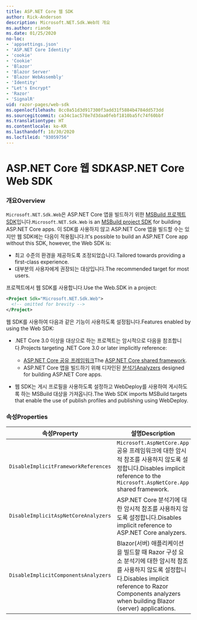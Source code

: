 ```yaml
---
title: ASP.NET Core 웹 SDK
author: Rick-Anderson
description: Microsoft.NET.Sdk.Web의 개요
ms.author: riande
ms.date: 01/25/2020
no-loc:
- 'appsettings.json'
- 'ASP.NET Core Identity'
- 'cookie'
- 'Cookie'
- 'Blazor'
- 'Blazor Server'
- 'Blazor WebAssembly'
- 'Identity'
- "Let's Encrypt"
- 'Razor'
- 'SignalR'
uid: razor-pages/web-sdk
ms.openlocfilehash: 8cc0a51d3d917300f3add31f5884b4784dd573dd
ms.sourcegitcommit: ca34c1ac578e7d3daa0febf1810ba5fc74f60bbf
ms.translationtype: HT
ms.contentlocale: ko-KR
ms.lasthandoff: 10/30/2020
ms.locfileid: "93059756"
---
```

# <a name="aspnet-core-web-sdk"></a><span data-ttu-id="8c662-103">ASP.NET Core 웹 SDK</span><span class="sxs-lookup"><span data-stu-id="8c662-103">ASP.NET Core Web SDK</span></span>

### <a name="overview"></a><span data-ttu-id="8c662-104">개요</span><span class="sxs-lookup"><span data-stu-id="8c662-104">Overview</span></span>

<span data-ttu-id="8c662-105">`Microsoft.NET.Sdk.Web`은 ASP.NET Core 앱을 빌드하기 위한 [MSBuild 프로젝트 SDK](/visualstudio/msbuild/how-to-use-project-sdk)입니다.</span><span class="sxs-lookup"><span data-stu-id="8c662-105">`Microsoft.NET.Sdk.Web` is an [MSBuild project SDK](/visualstudio/msbuild/how-to-use-project-sdk) for building ASP.NET Core apps.</span></span> <span data-ttu-id="8c662-106">이 SDK를 사용하지 않고 ASP.NET Core 앱을 빌드할 수는 있지만 웹 SDK에는 다음이 적용됩니다.</span><span class="sxs-lookup"><span data-stu-id="8c662-106">It's possible to build an ASP.NET Core app without this SDK, however, the Web SDK is:</span></span>

* <span data-ttu-id="8c662-107">최고 수준의 환경을 제공하도록 조정되었습니다.</span><span class="sxs-lookup"><span data-stu-id="8c662-107">Tailored towards providing a first-class experience.</span></span>
* <span data-ttu-id="8c662-108">대부분의 사용자에게 권장되는 대상입니다.</span><span class="sxs-lookup"><span data-stu-id="8c662-108">The recommended target for most users.</span></span>

<span data-ttu-id="8c662-109">프로젝트에서 웹 SDK를 사용합니다.</span><span class="sxs-lookup"><span data-stu-id="8c662-109">Use the Web.SDK in a project:</span></span>

  ```xml
  <Project Sdk="Microsoft.NET.Sdk.Web">
    <!-- omitted for brevity -->
  </Project>
  ```

<span data-ttu-id="8c662-110">웹 SDK를 사용하여 다음과 같은 기능이 사용하도록 설정됩니다.</span><span class="sxs-lookup"><span data-stu-id="8c662-110">Features enabled by using the Web SDK:</span></span>

* <span data-ttu-id="8c662-111">.NET Core 3.0 이상을 대상으로 하는 프로젝트는 암시적으로 다음을 참조합니다.</span><span class="sxs-lookup"><span data-stu-id="8c662-111">Projects targeting .NET Core 3.0 or later implicitly reference:</span></span>

  * <span data-ttu-id="8c662-112">[ASP.NET Core 공유 프레임워크](xref:fundamentals/metapackage-app)</span><span class="sxs-lookup"><span data-stu-id="8c662-112">The [ASP.NET Core shared framework](xref:fundamentals/metapackage-app).</span></span>
  * <span data-ttu-id="8c662-113">ASP.NET Core 앱을 빌드하기 위해 디자인된 [분석기](/visualstudio/extensibility/getting-started-with-roslyn-analyzers)</span><span class="sxs-lookup"><span data-stu-id="8c662-113">[Analyzers](/visualstudio/extensibility/getting-started-with-roslyn-analyzers) designed for building ASP.NET Core apps.</span></span>
* <span data-ttu-id="8c662-114">웹 SDK는 게시 프로필을 사용하도록 설정하고 WebDeploy를 사용하여 게시하도록 하는 MSBuild 대상을 가져옵니다.</span><span class="sxs-lookup"><span data-stu-id="8c662-114">The Web SDK imports MSBuild targets that enable the use of publish profiles and publishing using WebDeploy.</span></span>

### <a name="properties"></a><span data-ttu-id="8c662-115">속성</span><span class="sxs-lookup"><span data-stu-id="8c662-115">Properties</span></span>

| <span data-ttu-id="8c662-116">속성</span><span class="sxs-lookup"><span data-stu-id="8c662-116">Property</span></span> | <span data-ttu-id="8c662-117">설명</span><span class="sxs-lookup"><span data-stu-id="8c662-117">Description</span></span> |
| -------- | ----------- |
| `DisableImplicitFrameworkReferences` | <span data-ttu-id="8c662-118">`Microsoft.AspNetCore.App` 공유 프레임워크에 대한 암시적 참조를 사용하지 않도록 설정합니다.</span><span class="sxs-lookup"><span data-stu-id="8c662-118">Disables implicit reference to the `Microsoft.AspNetCore.App` shared framework.</span></span> |
| `DisableImplicitAspNetCoreAnalyzers` | <span data-ttu-id="8c662-119">ASP.NET Core 분석기에 대한 암시적 참조를 사용하지 않도록 설정합니다.</span><span class="sxs-lookup"><span data-stu-id="8c662-119">Disables implicit reference to ASP.NET Core analyzers.</span></span> |
| `DisableImplicitComponentsAnalyzers` | <span data-ttu-id="8c662-120">Blazor(서버) 애플리케이션을 빌드할 때 Razor 구성 요소 분석기에 대한 암시적 참조를 사용하지 않도록 설정합니다.</span><span class="sxs-lookup"><span data-stu-id="8c662-120">Disables implicit reference to Razor Components analyzers when building Blazor (server) applications.</span></span> |